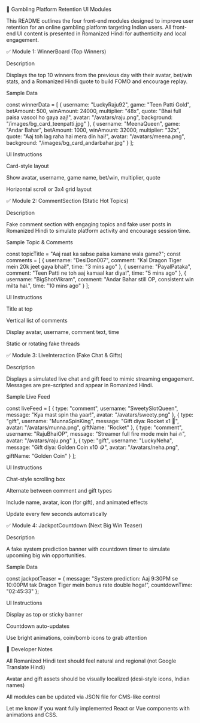 🎰 Gambling Platform Retention UI Modules

This README outlines the four front-end modules designed to improve user retention for an online gambling platform targeting Indian users. All front-end UI content is presented in Romanized Hindi for authenticity and local engagement.

✅ Module 1: WinnerBoard (Top Winners)

Description

Displays the top 10 winners from the previous day with their avatar, bet/win stats, and a Romanized Hindi quote to build FOMO and encourage replay.

Sample Data

const winnerData = [
  {
    username: "LuckyRaju92",
    game: "Teen Patti Gold",
    betAmount: 500,
    winAmount: 24000,
    multiplier: "48x",
    quote: "Bhai full paisa vasool ho gaya aaj!",
    avatar: "/avatars/raju.png",
    background: "/images/bg_card_teenpatti.jpg"
  },
  {
    username: "MeenaQueen",
    game: "Andar Bahar",
    betAmount: 1000,
    winAmount: 32000,
    multiplier: "32x",
    quote: "Aaj toh lag raha hai mera din hai!",
    avatar: "/avatars/meena.png",
    background: "/images/bg_card_andarbahar.jpg"
  }
];

UI Instructions

Card-style layout

Show avatar, username, game name, bet/win, multiplier, quote

Horizontal scroll or 3x4 grid layout

✅ Module 2: CommentSection (Static Hot Topics)

Description

Fake comment section with engaging topics and fake user posts in Romanized Hindi to simulate platform activity and encourage session time.

Sample Topic & Comments

const topicTitle = "Aaj raat ka sabse paisa kamane wala game?";
const comments = [
  { username: "DesiDon007", comment: "Kal Dragon Tiger mein 20k jeet gaya bhai!", time: "3 mins ago" },
  { username: "PayalPataka", comment: "Teen Patti ne toh aaj kamaal kar diya!", time: "5 mins ago" },
  { username: "BigShotVikram", comment: "Andar Bahar still OP, consistent win milta hai.", time: "10 mins ago" }
];

UI Instructions

Title at top

Vertical list of comments

Display avatar, username, comment text, time

Static or rotating fake threads

✅ Module 3: LiveInteraction (Fake Chat & Gifts)

Description

Displays a simulated live chat and gift feed to mimic streaming engagement. Messages are pre-scripted and appear in Romanized Hindi.

Sample Live Feed

const liveFeed = [
  { type: "comment", username: "SweetySlotQueen", message: "Kya mast spin tha yaar!", avatar: "/avatars/sweety.png" },
  { type: "gift", username: "MunnaSpinKing", message: "Gift diya: Rocket x1 🚀", avatar: "/avatars/munna.png", giftName: "Rocket" },
  { type: "comment", username: "RajuBhaiOP", message: "Streamer full fire mode mein hai 🔥", avatar: "/avatars/raju.png" },
  { type: "gift", username: "LuckyNeha", message: "Gift diya: Golden Coin x10 🪙", avatar: "/avatars/neha.png", giftName: "Golden Coin" }
];

UI Instructions

Chat-style scrolling box

Alternate between comment and gift types

Include name, avatar, icon (for gift), and animated effects

Update every few seconds automatically

✅ Module 4: JackpotCountdown (Next Big Win Teaser)

Description

A fake system prediction banner with countdown timer to simulate upcoming big win opportunities.

Sample Data

const jackpotTeaser = {
  message: "System prediction: Aaj 9:30PM se 10:00PM tak Dragon Tiger mein bonus rate double hoga!",
  countdownTime: "02:45:33"
};

UI Instructions

Display as top or sticky banner

Countdown auto-updates

Use bright animations, coin/bomb icons to grab attention

🔧 Developer Notes

All Romanized Hindi text should feel natural and regional (not Google Translate Hindi)

Avatar and gift assets should be visually localized (desi-style icons, Indian names)

All modules can be updated via JSON file for CMS-like control

Let me know if you want fully implemented React or Vue components with animations and CSS.
